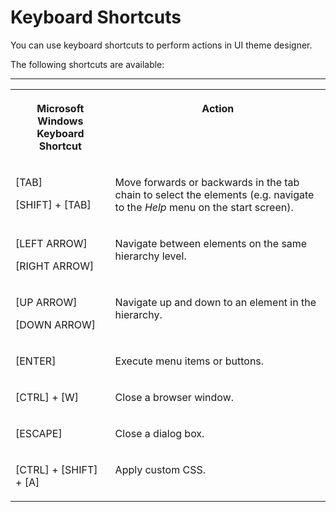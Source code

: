 <!-- copyc540ea499fcd47a0a717fd6d6d09168b -->

# Keyboard Shortcuts

You can use keyboard shortcuts to perform actions in UI theme designer.

The following shortcuts are available:

****


<table>
<tr>
<th valign="top">

Microsoft Windows Keyboard Shortcut



</th>
<th valign="top">

Action



</th>
</tr>
<tr>
<td valign="top">

[TAB\]

 [SHIFT\] + [TAB\] 



</td>
<td valign="top">

Move forwards or backwards in the tab chain to select the elements \(e.g. navigate to the *Help* menu on the start screen\).



</td>
</tr>
<tr>
<td valign="top">

 [LEFT ARROW\] 

[RIGHT ARROW\] 



</td>
<td valign="top">

Navigate between elements on the same hierarchy level.



</td>
</tr>
<tr>
<td valign="top">

[UP ARROW\] 

[DOWN ARROW\]



</td>
<td valign="top">

Navigate up and down to an element in the hierarchy.



</td>
</tr>
<tr>
<td valign="top">

 [ENTER\] 



</td>
<td valign="top">

Execute menu items or buttons.



</td>
</tr>
<tr>
<td valign="top">

  [CTRL\] + [W\]  



</td>
<td valign="top">

Close a browser window.



</td>
</tr>
<tr>
<td valign="top">

 [ESCAPE\] 



</td>
<td valign="top">

Close a dialog box.



</td>
</tr>
<tr>
<td valign="top">

  [CTRL\] + [SHIFT\] + [A\]  



</td>
<td valign="top">

Apply custom CSS.



</td>
</tr>
</table>

